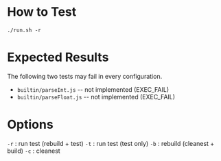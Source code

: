 # How to Test

`./run.sh -r`

# Expected Results

The following two tests may fail in every configuration.

* `builtin/parseInt.js` -- not implemented (EXEC_FAIL)
* `builtin/parseFloat.js` -- not implemented (EXEC_FAIL)


# Options

`-r` : run test (rebuild + test)
`-t` : run test (test only)
`-b` : rebuild (cleanest + build)
`-c` : cleanest
